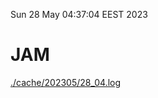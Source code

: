Sun 28 May 04:37:04 EEST 2023
# JAM
<a href='./cache/202305/28_04.log'>./cache/202305/28_04.log</a>
